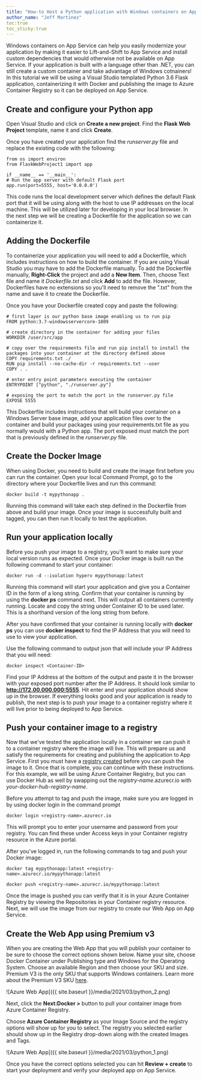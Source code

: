 ```yaml
---
title: "How-to Host a Python application with Windows containers on App Service"
author_name: "Jeff Martinez"
toc:true
toc_sticky:true
---
```


Windows containers on App Service can help you easily modernize your application by making it easier to Lift-and-Shift to App Service and install custom dependencies that would otherwise not be available on App Service.  If your application is built with a language other than .NET, you can still create a custom container and take advantage of Windows cotnainers!  In this tutorial we will be using a Visual Studio templated Python 3.6 Flask application, containerizing it with Docker and publishing the image to Azure Container Registry so it can be deployed on App Service.  

## Create and configure your Python app

Open Visual Studio and click on **Create a new project**.  Find the **Flask Web Project** template, name it and click **Create**. 

Once you have created your application find the *runserver.py* file and replace the existing code with the following:

```flask
from os import environ 
from FlaskWebProject1 import app 

if __name__ == '__main__': 
# Run the app server with default Flask port 
app.run(port=5555, host='0.0.0.0')
```

This code runs the local development server which defines the default Flask port that it will be using along with the host to use IP addresses on the local machine.  This will be utilized later for developing in your local browser.  In the next step we will be creating a Dockerfile for the application so we can containerize it.

## Adding the Dockerfile

To containerize your application you will need to add a Dockerfile, which includes instructions on how to build the container.  If you are using Visual Studio you may have to add the Dockerfile manually.  To add the Dockerfile manually, **Right-Click** the project and add a **New Item**.  Then, choose Text file and name it *Dockerfile.txt* and click **Add** to add the file.  However, Dockerfiles have no extensions so you'll need to remove the ".txt" from the name and save it to create the Dockerfile.  

Once you have your Dockerfile created copy and paste the following:
```docker
# first layer is our python base image enabling us to run pip
FROM python:3.7-windowsservercore-1809 

# create directory in the container for adding your files
WORKDIR /user/src/app 

# copy over the requirements file and run pip install to install the packages into your container at the directory defined above
COPY requirements.txt ./ 
RUN pip install --no-cache-dir -r requirements.txt --user 
COPY . . 

# enter entry point parameters executing the container
ENTRYPOINT ["python", "./runserver.py"] 

# exposing the port to match the port in the runserver.py file
EXPOSE 5555
```

This Dockerfile includes instructions that will build your container on a Windows Server base image, add your application files over to the container and build your packages using your requirements.txt file as you normally would with a Python app.  The port exposed must match the port that is previously defined in the *runserver.py* file.  

## Create the Docker Image

When using Docker, you need to build and create the image first before you can run the container.   Open your local Command Prompt, go to the directory where your Dockerfile lives and run this command:

```cli
docker build -t mypythonapp .
```

Running this command will take each step defined in the Dockerfile from above and build your image.  Once your image is successfully built and tagged, you can then run it locally to test the application.

## Run your application locally

Before you push your image to a registry, you'll want to make sure your local version runs as expected.   Once your Docker image is built run the following command to start your container:

```cli
docker run -d --isolation hyperv mypythonapp:latest
```

Running this command will start your application and give you a Container ID in the form of a long string.   Confirm that your container is running by using the **docker ps** command next.  This will output all containers currently running.  Locate and copy the string under Container ID to be used later.  This is a shorthand version of the long string from before.

After you have confirmed that your container is running locally with **docker ps** you can use **docker inspect** to find the IP Address that you will need to use to view your application.

Use the following command to output json that will include your IP Address that you will need:

```cli
docker inspect <Container-ID>
```

Find your IP Address at the bottom of the output and paste it in the browser with your exposed port number after the IP Address.  It should look similar to **http://172.00.000.000:5555**.  Hit enter and your application should show up in the browser.  If everything looks good and your application is ready to publish, the next step is to push your image to a container registry where it will live prior to being deployed to App Service.

## Push your container image to a registry
Now that we've tested the application locally in a container we can push it to a container registry where the image will live.  This will prepare us and satisfy the requirements for creating and publishing the application to App Service.  First you must have a [registry created](https://docs.microsoft.com/azure/container-registry/container-registry-get-started-portal) before you can push the image to it.  Once that is complete, you can continue with these instructions.  For this example, we will be using Azure Container Registry, but you can use Docker Hub as well by swapping out the *registry-name*.azurecr.io with *your-docker-hub-registry-name*.

Before you attempt to tag and push the image, make sure you are logged in by using docker login in the command prompt

```cli
docker login <registry-name>.azurecr.io
```
This will prompt you to enter your username and password from your registry. You can find these under Access keys in your Container registry resource in the Azure portal. 

After you've logged in, run the following commands to tag and push your Docker image:

```cli
docker tag mypythonapp:latest <registry-name>.azurecr.io/mypythonapp:latest
```

```cli
docker push <registry-name>.azurecr.io/mypythonapp:latest
```

Once the image is pushed you can verify that it is in your Azure Container Registry by viewing the Repositories in your Container registry resource. Next, we will use the image from our registry to create our Web App on App Service.


## Create the Web App using Premium v3

When you are creating the Web App that you will publish your container to be sure to choose the correct options shown below. Name your site, choose Docker Container under Publishing type and Windows for the Operating System. Choose an available Region and then choose your SKU and size. Premium V3 is the only SKU that supports Windows containers. Learn more about the Premium V3 SKU [here](https://techcommunity.microsoft.com/t5/apps-on-azure/migrate-modernize-net-applications-with-azure/ba-p/1696499).

 ![Azure Web App]({{ site.baseurl }}/media/2021/03/python_2.png)

Next, click the **Next:Docker >** button to pull your container image from Azure Container Registry.

Choose **Azure Container Registry** as your Image Source and the registry options will show up for you to select. The registry you selected earlier should show up in the Registry drop-down along with the created Images and Tags.

 ![Azure Web App]({{ site.baseurl }}/media/2021/03/python_1.png)

Once you have the correct options selected you can hit **Review + create** to start your deployment and verify your deployed app on App Service.
